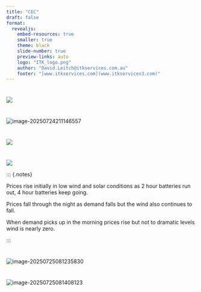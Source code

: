 ```yaml
---
title: "CEC"
draft: false
format:
  revealjs:  
    embed-resources: true
    smaller: true
    theme: black
    slide-number: true
    preview-links: auto
    logo: "ITK_logo.png"
    author: "David.Leitch@itkservices.com.au"
    footer: "[www.itkservices.com](www.itkservices3.com)"
---
```




# ![](../media/image-20250402093453836.png)



#

![image-20250724211146557](../media/image-20250724211146557.png)

#

![](../media/image-20250404121117520.png)

#

![](../media/image-20250404133308144.png)

::: {.notes}  

Prices rise initially in low wind and solar conditions as 2 hour batteries run out, 4 hour batteries keep going. 

Prices fall through the night as demand falls but the wind also continues to fall.

When demand picks up in the morning  prices rise but not to dramatic levels wind is nearly zero. 

:::

# 

![image-20250725081235830](../media/image-20250725081235830.png)

  #

![image-20250725081408123](../media/image-20250725081408123.png)